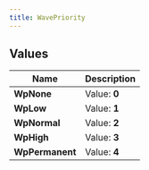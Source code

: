 ```yaml
---
title: WavePriority
---
```


## Values
| Name | Description |
| ---- | ----------- |
| **WpNone** | Value: **0** |
| **WpLow** | Value: **1** |
| **WpNormal** | Value: **2** |
| **WpHigh** | Value: **3** |
| **WpPermanent** | Value: **4** |

